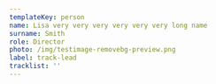 ```yaml
---
templateKey: person
name: Lisa very very very very very very long name
surname: Smith
role: Director
photo: /img/testimage-removebg-preview.png
label: track-lead
tracklist: ''
---
```


